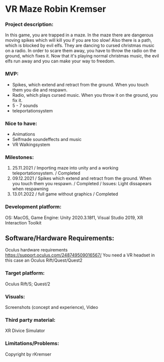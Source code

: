 # VR Maze Robin Kremser

### Project description: 
In this game, you are trapped in a maze. In the maze there are dangerous moving spikes which will kill you if you are too slow! Also there is a path, which is blocked by evil elfs. They are dancing to cursed christmas music on a radio. In order to scare them away, you have to throw the radio on the ground, which fixes it. Now that it's playing normal christmas music, the evil elfs run away and you can make your way to freedom.

### MVP:
- Spikes, which extend and retract from the ground. When you touch them you die and respawn.
- Radio, which plays cursed music. When you throw it on the ground, you fix it.
- 5 - 7 sounds
- teleportationsystem

### Nice to have:
- Animations
- Selfmade soundeffects and music
- VR Walkingsystem

### Milestones:
1. 25.11.2021 / Importing maze into unity and a working teleportationsystem. / Completed
2. 09.12.2021 / Spikes which extend and retract from the ground. When you touch them you respawn. / Completed / Issues: Light dissapears when respawning
3. 13.01.2022 / full game without graphics / Completed

### Development platform: 
OS: MacOS, Game Engine: Unity 2020.3.18f1, Visual Studio 2019, XR Interaction Toolkit

## Software/Hardware Requirements: 
Oculus hardware requirements https://support.oculus.com/248749509016567/
You need a VR headset in this case an Oculus Rift/Quest/Quest2

### Target platform: 
Oculus Rift/S; Quest/2

### Visuals: 
Screenshots (concept and experience), Video

### Third party material: 
XR Divice Simulator

### Limitations/Problems: 

Copyright by rKremser
